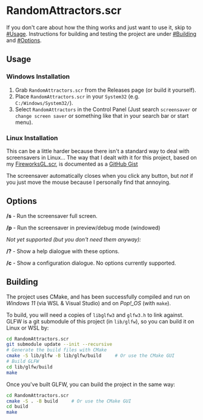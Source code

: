 ﻿# RandomAttractors.scr

If you don't care about how the thing works and just want to use it, skip to 
    [#Usage](#Usage).
Instructions for building and testing the project are under [#Building](#Building) and
    [#Options](#Options).

## Usage

### Windows Installation

1) Grab `RandomAttractors.scr` from the Releases page (or build it yourself).
2) Place `RandomAttractors.scr` in your `System32` (e.g. `C:/Windows/System32/`).
3) Select `RandomAttractors` in the Control Panel (Just search `screensaver` 
   or `change screen saver` or something like that in your search bar or 
   start menu).

### Linux Installation

This can be a little harder because there isn't a standard way to deal with
    screensavers in Linux... The way that I dealt with it for this project,
    based on my [FireworksGL.scr](https://github.com/atom-dispencer/FireworksGL.scr),
    is documented as a [GitHub Gist](https://gist.github.com/atom-dispencer/06cafa2787eed2d0a6f8a12e991ee6c9)


The screensaver automatically closes when you click any button, but *not*
   if you just move the mouse because I personally find that annoying.

## Options

**/s** - Run the screensaver full screen.

**/p** - Run the screensaver in preview/debug mode (windowed)

*Not yet supported (but you don't need them anyway):*

**/?** - Show a help dialogue with these options.

**/c** - Show a configuration dialogue. No options currently supported.

## Building

The project uses CMake, and has been successfully compiled and run on 
*Windows 11* (via WSL & Visual Studio) and on *Pop!_OS* (with `make`).

To build, you will need a copies of `libglfw3` and `glfw3.h` to link against.
GLFW is a git submodule of this project (in `lib/glfw`), so you can build it on
Linux or WSL by:

```sh
cd RandomAttractors.scr
git submodule update --init --recursive
# Generate the build files with CMake
cmake -S lib/glfw -B lib/glfw/build     # Or use the CMake GUI
# Build GLFW
cd lib/glfw/build
make
```

Once you've built GLFW, you can build the project in the same way:

```sh
cd RandomAttractors.scr
cmake -S . -B build     # Or use the CMake GUI
cd build
make
```



